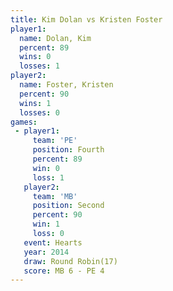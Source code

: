 ```yaml
---
title: Kim Dolan vs Kristen Foster
player1:               
  name: Dolan, Kim     
  percent: 89          
  wins: 0              
  losses: 1            
player2:               
  name: Foster, Kristen
  percent: 90          
  wins: 1              
  losses: 0            
games:
 - player1:          
     team: 'PE'      
     position: Fourth
     percent: 89     
     win: 0          
     loss: 1         
   player2:          
     team: 'MB'      
     position: Second
     percent: 90     
     win: 1          
     loss: 0         
   event: Hearts        
   year: 2014           
   draw: Round Robin(17)
   score: MB 6 - PE 4   
---
```

